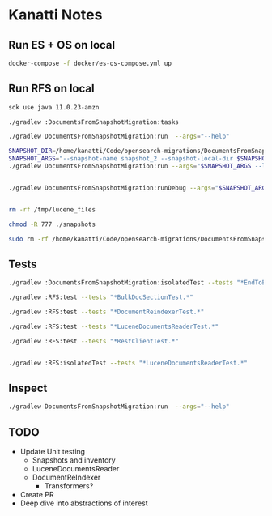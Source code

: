 # Kanatti Notes

## Run ES + OS on local

```sh
docker-compose -f docker/es-os-compose.yml up
```


## Run RFS on local

```sh
sdk use java 11.0.23-amzn

./gradlew :DocumentsFromSnapshotMigration:tasks

./gradlew DocumentsFromSnapshotMigration:run  --args="--help"

SNAPSHOT_DIR=/home/kanatti/Code/opensearch-migrations/DocumentsFromSnapshotMigration/docker/snapshots
SNAPSHOT_ARGS="--snapshot-name snapshot_2 --snapshot-local-dir $SNAPSHOT_DIR"
./gradlew DocumentsFromSnapshotMigration:run --args="$SNAPSHOT_ARGS --lucene-dir /tmp/lucene_files --target-host http://localhost:29200 --source-version 'ES 6.8'" 


./gradlew DocumentsFromSnapshotMigration:runDebug --args="$SNAPSHOT_ARGS --lucene-dir /tmp/lucene_files --target-host http://localhost:29200 --source-version 'ES 6.8' --initial-lease-duration PT60M" 


rm -rf /tmp/lucene_files

chmod -R 777 ./snapshots

sudo rm -rf /home/kanatti/Code/opensearch-migrations/DocumentsFromSnapshotMigration/docker/snapshots/*


```



## Tests

```sh
./gradlew :DocumentsFromSnapshotMigration:isolatedTest --tests "*EndToEndTest.*"

./gradlew :RFS:test --tests "*BulkDocSectionTest.*"

./gradlew :RFS:test --tests "*DocumentReindexerTest.*"

./gradlew :RFS:test --tests "*LuceneDocumentsReaderTest.*"

./gradlew :RFS:test --tests "*RestClientTest.*"


./gradlew :RFS:isolatedTest --tests "*LuceneDocumentsReaderTest.*"
```


## Inspect

```sh
./gradlew DocumentsFromSnapshotMigration:run  --args="--help"
```


## TODO


- Update Unit testing
    - Snapshots and inventory
    - LuceneDocumentsReader
    - DocumentReIndexer
        - Transformers?
- Create PR
- Deep dive into abstractions of interest

